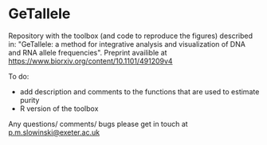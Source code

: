 # GeTallele

Repository with the toolbox (and code to reproduce the figures) described in: "GeTallele: a method for integrative analysis and visualization of DNA and RNA allele frequencies". Preprint availible at https://www.biorxiv.org/content/10.1101/491209v4

To do:
- add description and comments to the functions that are used to estimate purity
- R version of the toolbox

Any questions/ comments/ bugs please get in touch at p.m.slowinski@exeter.ac.uk

